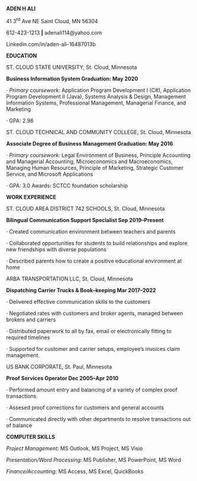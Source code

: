 
<html>
<head>
 
<p class="p1"><span class="s1">  



<p class="p1"><span class="s1"> </span></p>
<p class="p3"><span class="s1"><b>ADEN H ALI</b></span></p>



41 3</span><span class="s2"><sup>rd</sup></span><span class="s1"> Ave NE Saint Cloud, MN 56304  
<p class="p1"><span class="s3"><b></b></span><span class="s1">    612-423-1213 </span><span class="s3"><b>|</b></span><span class="s1"> adenali114@yahoo.com</span></p>

</span>Linkedin.com/in/aden-ali-16487013b</p>





<p class="p1"><span class="s1"> </span></p>
<p class="p3"><span class="s1"><b>EDUCATION</b></span></p>
<p class="p1"><span class="s1"><b> </b></span></p>
<p class="p1"><span class="s1">ST. CLOUD STATE UNIVERSITY, St. Cloud, Minnesota</span></p>
<p class="p1"><span class="s1"><b>Business Information System                                                                Graduation: May 2020</b></span></p>
<p class="p4"><span class="s4">·</span><span class="s5">   </span><span class="s1"><i>Primary coursework:</i> Application Program Development I (C#), Application Program Development II (Java), Systems Analysis &amp; Design, Management Information Systems, Professional Management, Managerial Finance, and Marketing</span></p>
<p class="p4"><span class="s4">·</span><span class="s5">   </span><span class="s1">GPA: 2.96</span></p>
<p class="p1"><span class="s1">ST. CLOUD TECHNICAL AND COMMUNITY COLLEGE, St. Cloud, Minnesota</span></p>
<p class="p1"><span class="s1"><b>Associate Degree of Business Management                                           Graduation: May 2016</b></span></p>
<p class="p4"><span class="s4">·</span><span class="s5">   </span><span class="s1"><i>Primary coursework:</i> Legal Environment of Business, Principle Accounting and Managerial Accounting, Microeconomics and Macroeconomics, Managing Human Resources, Principle of Marketing, Strategic Customer Service, and Microsoft Applications</span></p>
<p class="p4"><span class="s4">·</span><span class="s5">   </span><span class="s1">GPA: 3.0    Awards: SCTCC foundation scholarship</span></p>
<p class="p1"><span class="s1"> </span></p>
<p class="p3"><span class="s1"><b>WORK EXPERIENCE</b></span></p>
<p class="p1"><span class="s1"> </span></p>
<p class="p1"><span class="s1">ST. CLOUD AREA DISTRICT 742 SCHOOLS, St. Cloud, Minnesota</span></p>
<p class="p1"><span class="s1"><b>Bilingual Communication Support Specialist                                         Sep 2019–Present</b></span></p>
<p class="p4"><span class="s4">·</span><span class="s5">   </span><span class="s1">Created communication environment between teachers and parents</span></p>
<p class="p4"><span class="s4">·</span><span class="s5">   </span><span class="s1">Collaborated opportunities for students to build relationships and explore new friendships with diverse populations </span></p>
<p class="p4"><span class="s4">·</span><span class="s5">   </span><span class="s1">Described parents how to create a positive educational environment at home</span></p>
<p class="p1"><span class="s1">ARBA TRANSPORTATION LLC, St. Cloud, Minnesota</span></p>
<p class="p1"><span class="s1"><b>Dispatching Carrier Trucks &amp; Book–keeping                                           Mar 2017–2022        </b></span></p>
<p class="p4"><span class="s4">·</span><span class="s5">   </span><span class="s1">Delivered effective communication skills to the customers</span></p>
<p class="p4"><span class="s4">·</span><span class="s5">   </span><span class="s1">Negotiated rates with customers and broker agents, managed between brokers and carriers</span></p>
<p class="p4"><span class="s4">·</span><span class="s5">   </span><span class="s1">Distributed paperwork to all by fax, email or electronically fitting to required timelines</span></p>
<p class="p4"><span class="s4">·</span><span class="s5">   </span><span class="s1">Supported for customer and carrier setups, employee’s invoices claim management.</span></p>
<p class="p1"><span class="s1"> </span></p>
<p class="p1"><span class="s1">US BANK CORPORATE, St. Paul, Minnesota</span></p>
<p class="p1"><span class="s1"><b>Proof Services Operator                                                                           Dec 2005–Apr 2010</b></span></p>
<p class="p4"><span class="s4">·</span><span class="s5">   </span><span class="s1">Performed amount entry and balancing of a variety of complex proof transactions</span></p>
<p class="p4"><span class="s4">·</span><span class="s5">   </span><span class="s1">Assesed proof corrections for customers and general accounts</span></p>
<p class="p4"><span class="s4">·</span><span class="s5">   </span><span class="s1">Communicated directly with other departments to resolve transactions out of balance</span></p>
<p class="p1"><span class="s1"> </span></p>
<p class="p3"><span class="s1"><b>COMPUTER SKILLS</b></span></p>
<p class="p1"><span class="s1"><i>Project Management</i></span><span class="s6"><i>:</i></span><span class="s1">  MS Outlook, MS Project, MS Visio</span></p>
<p class="p1"><span class="s1"><i>Presentation/Word Processing:</i>  MS Publisher, MS PowerPoint, MS Word</span></p>
<p class="p1"><span class="s1"><i>Finance/Accounting:</i></span><span class="s7">  </span><span class="s1">MS Access, MS Excel, QuickBooks</span></p>
</body>
</html>
</head>
<body>
<p class="p1"><span class="s1">                                                                                             
